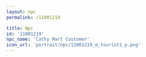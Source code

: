 ```yaml
---
layout: npc
permalink: /11001219

title: Npc
id: '11001219'
npc_name: 'Cathy Mart Customer'
icon_url: 'portrait/npc/11001219_m_tourist1_p.png'
---
```

